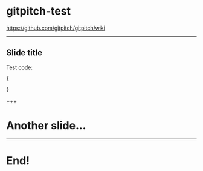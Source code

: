 # gitpitch-test


https://github.com/gitpitch/gitpitch/wiki

---

## Slide title

Test code: 

```Python
{

}
```

+++
# Another slide...

---
# End!
